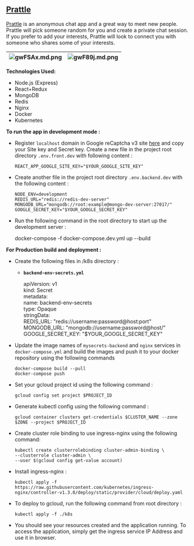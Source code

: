 
## [Prattle](http://prattle.in)

[Prattle](http://prattle.in) is an anonymous chat app and a great way to meet new people. Prattle will pick someone random for you and create a private chat session. If you prefer to add your interests, Prattle will look to connect you with someone who shares some of your interests.

| ![gwFSAx.md.png](https://iili.io/gwFSAx.md.png) |![gwF89j.md.png](https://iili.io/gwF89j.md.png)  |
|--|--|

**Technologies Used:**

- Node.js (Express)
- React+Redux
- MongoDB
- Redis
- Nginx
- Docker
- Kubernetes

**To run the app in development mode :**

- Register `localhost` domain in Google reCaptcha v3  site [here](https://www.google.com/recaptcha/admin/create) and copy your Site key and Secret key. Create a new file in the project root directory `.env.front.dev` with following content :

      REACT_APP_GOOGLE_SITE_KEY="$YOUR_GOOGLE_SITE_KEY"  

- Create another file  in the project root directory  `.env.backend.dev` with the following content :

      NODE_ENV=development    
      REDIS_URL="redis://redis-dev-server"    
      MONGODB_URL="mongodb://root:example@mongo-dev-server:27017/"    
      GOOGLE_SECRET_KEY="$YOUR_GOOGLE_SECRET_KEY"  

- Run the following command in the root directory to start up the development server :

  docker-compose -f docker-compose.dev.yml up --build

**For Production build and deployment :**


- Create the following files in /k8s directory :

    - **`backend-env-secrets.yml`**

      	apiVersion: v1  
      	kind: Secret  
      	metadata:  
      	  name: backend-env-secrets  
      	type: Opaque  
      	stringData:  
      	  REDIS_URL: "redis://username:password@host:port"  
      	  MONGODB_URL: "mongodb://username:password@host/"  
      	  GOOGLE_SECRET_KEY: "$YOUR_GOOGLE_SECRET_KEY"

- Update the image names of `mysecrets-backend` and `nginx` services in `docker-compose.yml` and build the images and push it to your docker repository using the following commands

      docker-compose build --pull
      docker-compose push

- Set your gcloud project id using the following command :

      gcloud config set project $PROJECT_ID

- Generate kubectl config using the following command :

      gcloud container clusters get-credentials $CLUSTER_NAME --zone $ZONE --project $PROJECT_ID

- Create cluster role binding to use ingress-nginx using the following command:

      kubectl create clusterrolebinding cluster-admin-binding \
  	  --clusterrole cluster-admin \
  	  --user $(gcloud config get-value account)

- Install ingress-nginx :

      kubectl apply -f https://raw.githubusercontent.com/kubernetes/ingress-nginx/controller-v1.3.0/deploy/static/provider/cloud/deploy.yaml

- To deploy to gcloud, run the following command from root directory :

      kubectl apply -f ./k8s

- You should see your resources created and the application running. To access the application, simply get the ingress service IP Address and use it in browser.